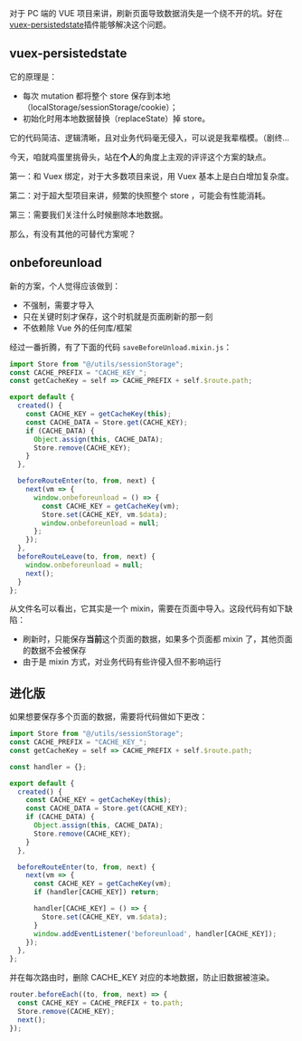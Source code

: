 对于 PC 端的 VUE 项目来讲，刷新页面导致数据消失是一个绕不开的坑。好在 [vuex-persistedstate](https://github.com/robinvdvleuten/vuex-persistedstate)插件能够解决这个问题。

## vuex-persistedstate
它的原理是：
* 每次 mutation 都将整个 store 保存到本地（localStorage/sessionStorage/cookie）；
* 初始化时用本地数据替换（replaceState）掉 store。

它的代码简洁、逻辑清晰，且对业务代码毫无侵入，可以说是我辈楷模。（剧终...

今天，咱就鸡蛋里挑骨头，站在**个人**的角度上主观的评评这个方案的缺点。

第一：和 Vuex 绑定，对于大多数项目来说，用 Vuex 基本上是白白增加复杂度。

第二：对于超大型项目来讲，频繁的快照整个 store ，可能会有性能消耗。

第三：需要我们关注什么时候删除本地数据。

那么，有没有其他的可替代方案呢？

## onbeforeunload
新的方案，个人觉得应该做到：
* 不强制，需要才导入
* 只在关键时刻才保存，这个时机就是页面刷新的那一刻
* 不依赖除 Vue 外的任何库/框架

经过一番折腾，有了下面的代码 `saveBeforeUnload.mixin.js`：
````js
import Store from "@/utils/sessionStorage";
const CACHE_PREFIX = "CACHE_KEY_";
const getCacheKey = self => CACHE_PREFIX + self.$route.path;

export default {
  created() {
    const CACHE_KEY = getCacheKey(this);
    const CACHE_DATA = Store.get(CACHE_KEY);
    if (CACHE_DATA) {
      Object.assign(this, CACHE_DATA);
      Store.remove(CACHE_KEY);
    }
  },

  beforeRouteEnter(to, from, next) {
    next(vm => {
      window.onbeforeunload = () => {
        const CACHE_KEY = getCacheKey(vm);
        Store.set(CACHE_KEY, vm.$data);
        window.onbeforeunload = null;
      };
    });
  },
  beforeRouteLeave(to, from, next) {
    window.onbeforeunload = null;
    next();
  }
};
````
从文件名可以看出，它其实是一个 mixin，需要在页面中导入。这段代码有如下缺陷：
* 刷新时，只能保存**当前**这个页面的数据，如果多个页面都 mixin 了，其他页面的数据不会被保存
* 由于是 mixin 方式，对业务代码有些许侵入但不影响运行

## 进化版
如果想要保存多个页面的数据，需要将代码做如下更改：
````js
import Store from "@/utils/sessionStorage";
const CACHE_PREFIX = "CACHE_KEY_";
const getCacheKey = self => CACHE_PREFIX + self.$route.path;

const handler = {};

export default {
  created() {
    const CACHE_KEY = getCacheKey(this);
    const CACHE_DATA = Store.get(CACHE_KEY);
    if (CACHE_DATA) {
      Object.assign(this, CACHE_DATA);
      Store.remove(CACHE_KEY);
    }
  },

  beforeRouteEnter(to, from, next) {
    next(vm => {
      const CACHE_KEY = getCacheKey(vm);
      if (handler[CACHE_KEY]) return;

      handler[CACHE_KEY] = () => {
        Store.set(CACHE_KEY, vm.$data);
      }
      window.addEventListener('beforeunload', handler[CACHE_KEY]);
    });
  },
};
````
并在每次路由时，删除 CACHE_KEY 对应的本地数据，防止旧数据被渲染。
````js
router.beforeEach((to, from, next) => {
  const CACHE_KEY = CACHE_PREFIX + to.path;
  Store.remove(CACHE_KEY);
  next();
});
````
